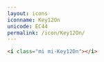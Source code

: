 ```yaml
---
layout: icons
iconname: Key12On
unicode: EC44
permalink: /icon/Key12On/
---
```


``` html
<i class="mi mi-Key12On"></i>
```
